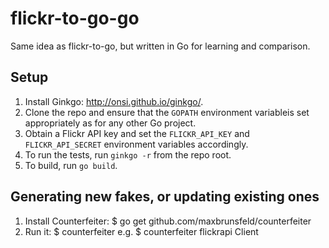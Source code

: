 # flickr-to-go-go
Same idea as flickr-to-go, but written in Go for learning and comparison.

## Setup
1. Install Ginkgo: <http://onsi.github.io/ginkgo/>.
2. Clone the repo and ensure that the `GOPATH` environment variableis set appropriately as for any other Go project.
3. Obtain a Flickr API key and set the `FLICKR_API_KEY` and `FLICKR_API_SECRET` environment variables accordingly.
4. To run the tests, run `ginkgo -r` from the repo root.
5. To build, run `go build`.

## Generating new fakes, or updating existing ones
1. Install Counterfeiter:
    $ go get github.com/maxbrunsfeld/counterfeiter
2. Run it:
    $ counterfeiter <package path> <interface name>
    e.g.
    $ counterfeiter flickrapi Client